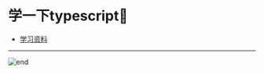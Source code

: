 
# **学一下typescript🔋**
- [学习资料](https://ts.xcatliu.com/)

------
![end](https://gitee.com/techpang/img_emoji_libs/raw/master/img_bed/markdown_images/end.jpg '富婆加我吧不想努力了')
